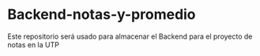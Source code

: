 # Backend-notas-y-promedio
Este repositorio será usado para almacenar el Backend para el proyecto de notas en la UTP
